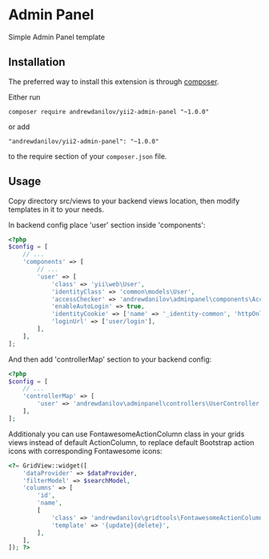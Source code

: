 Admin Panel
===========
Simple Admin Panel template

Installation
------------

The preferred way to install this extension is through [composer](http://getcomposer.org/download/).

Either run

```
composer require andrewdanilov/yii2-admin-panel "~1.0.0"
```

or add

```
"andrewdanilov/yii2-admin-panel": "~1.0.0"
```

to the require section of your `composer.json` file.


Usage
-----

Copy directory src/views to your backend views location, then modify templates in it to your needs.

In backend config place 'user' section inside 'components':

```php
<?php
$config = [
    // ...
    'components' => [
        // ...
        'user' => [
			'class' => 'yii\web\User',
			'identityClass' => 'common\models\User',
			'accessChecker' => 'andrewdanilov\adminpanel\components\AccessChecker',
			'enableAutoLogin' => true,
			'identityCookie' => ['name' => '_identity-common', 'httpOnly' => true],
			'loginUrl' => ['user/login'],
		],
    ],
];
```

And then add 'controllerMap' section to your backend config:

```php
<?php
$config = [
    // ...
    'controllerMap' => [
        'user' => 'andrewdanilov\adminpanel\controllers\UserController',
    ],
];
```

Additionaly you can use FontawesomeActionColumn class in your grids views instead of default ActionColumn, to replace default Bootstrap action icons with corresponding Fontawesome icons:

```php
<?= GridView::widget([
	'dataProvider' => $dataProvider,
	'filterModel' => $searchModel,
	'columns' => [
		'id',
		'name',
		[
			'class' => 'andrewdanilov\gridtools\FontawesomeActionColumn',
			'template' => '{update}{delete}',
		],
	],
]); ?>
```